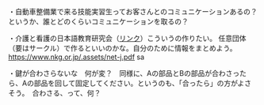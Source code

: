 ・自動車整備業で来る技能実習生ってお客さんとのコミュニケーションあるの？
というか、誰とどのくらいコミュニケーションを取るの？

・介護と看護の日本語教育研究会（[リンク](http://nihongo.hum.tmu.ac.jp/kangokaigoN-SIG/)）こういうの作りたい。
任意団体（要はサークル）で作るといいのかな。自分のために情報をまとめよう。
https://www.nkg.or.jp/.assets/net-j.pdf
sa

・鍵が合わさらないな　何が変？　同様に、Aの部品とBの部品が合わさったら、Aの部品を回して固定してください。というのも、「合ったら」の方がよさそう。　合わさる、って、何？